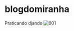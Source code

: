 # blogdomiranha
Praticando djando
![001](https://user-images.githubusercontent.com/90987604/228697627-4b31ad0e-64fb-43b0-9421-b4c24de77e6f.gif)
